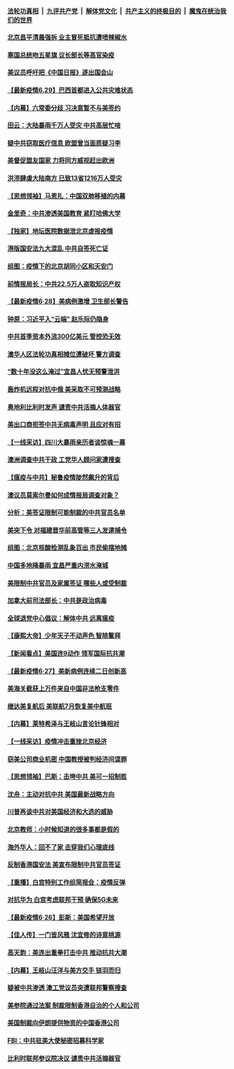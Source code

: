 ####  [法轮功真相](../../../../basic/blob/master/README.md?t=06300431) &nbsp;|&nbsp; [九评共产党](../../../../9ping.md/blob/master/README.md?t=06300431) &nbsp;|&nbsp; [解体党文化](../../../../jtdwh.md/blob/master/README.md?t=06300431)  &nbsp;|&nbsp; [共产主义的终极目的](../../../../gczydzjmd.md/blob/master/README.md?t=06300431) &nbsp;|&nbsp; [魔鬼在统治我们的世界](../../../../mgztzwmdsj.md/blob/master/README.md?t=06300431) 

#### [北京昌平清晨强拆 业主冒死抵抗遭喷辣椒水](../pages/nf4514/n12219118.md?t=06300431) 

#### [塞国总统吻五星旗 议长部长等高官染疫](../pages/nf4514/n12219918.md?t=06300431) 

#### [美议员呼吁把《中国日报》逐出国会山](../pages/nf4514/n12219500.md?t=06300431) 

#### [【最新疫情6.29】巴西首都进入公共灾难状态](../pages/nf4514/n12215001.md?t=06300431) 

#### [【内幕】六常委分歧 习决意暂不与美签约](../pages/nf4514/n12216091.md?t=06300431) 

#### [田云：大陆暴雨千万人受灾 中共高层忙啥](../pages/nf4514/n12218401.md?t=06300431) 

#### [疑中共窃取医疗信息 欧盟曾当面质疑习李](../pages/nf4514/n12219204.md?t=06300431) 

#### [美督促盟友国家 力将同方威视赶出欧洲](../pages/nf4514/n12217695.md?t=06300431) 

#### [洪涝肆虐大陆南方 已致13省1216万人受灾](../pages/nf4514/n12218537.md?t=06300431) 

#### [【思想领袖】马恩扎：中国双肺移植的内幕](../pages/nf4514/n12047397.md?t=06300431) 

#### [金里奇：中共渗透美国教育 紧盯哈佛大学](../pages/nf4514/n12217783.md?t=06300431) 

#### [【独家】地坛医院数据泄北京虚报疫情](../pages/nf4514/n12217892.md?t=06300431) 

#### [港版国安法九大混乱 中共自签死亡证](../pages/nf4514/n12218021.md?t=06300431) 

#### [组图：疫情下的北京胡同小区和天安门](../pages/nf4514/n12217618.md?t=06300431) 

#### [前情报局长：中共22.5万人盗取知识产权](../pages/nf4514/n12217857.md?t=06300431) 

#### [【最新疫情6·28】美病例激增 卫生部长警告](../pages/nf4514/n12212934.md?t=06300431) 

#### [钟原：习近平入“云端” 赵乐际仍隐身](../pages/nf4514/n12217720.md?t=06300431) 

#### [中共首季资本外流300亿美元 管控恐无效](../pages/nf4514/n12217543.md?t=06300431) 

#### [澳华人区法轮功真相摊位遭破坏 警方调查](../pages/nf4514/n12217341.md?t=06300431) 

#### [“数十年没这么淹过”宜昌人忧无预警泄洪](../pages/nf4514/n12217308.md?t=06300431) 

#### [轰炸机远程对抗中俄 美采取不可预测战略](../pages/nf4514/n12205278.md?t=06300431) 

#### [奥地利比利时发声  谴责中共活摘人体器官](../pages/nf4514/n12216554.md?t=06300431) 

#### [美出口商拒签中共无病毒声明 且应对有招](../pages/nf4514/n12216909.md?t=06300431) 

#### [【一线采访】四川大暴雨亲历者谈惊魂一幕](../pages/nf4514/n12216420.md?t=06300431) 

#### [澳洲调查中共干政 工党华人顾问家遭搜查](../pages/nf4514/n12216804.md?t=06300431) 

#### [【瘟疫与中共】秘鲁疫情陡然飙升的背后](../pages/nf4514/n12216630.md?t=06300431) 

#### [澳议员莫索尔曼如何成情报局调查对象？](../pages/nf4514/n12216661.md?t=06300431) 

#### [分析：美签证限制可能制裁的中共官员名单](../pages/nf4514/n12216563.md?t=06300431) 

#### [美突下令 对福建晋华前高管等三人发逮捕令](../pages/nf4514/n12216296.md?t=06300431) 

#### [组图：北京核酸检测乱象百出 市民偷摆地摊](../pages/nf4514/n12216358.md?t=06300431) 

#### [中国多地降暴雨 宜昌严重内涝水淹城](../pages/nf4514/n12215877.md?t=06300431) 

#### [美限制中共官员及家属签证 哪些人或受制裁](../pages/nf4514/n12216208.md?t=06300431) 

#### [加拿大前司法部长：中共是政治病毒](../pages/nf4514/n12216076.md?t=06300431) 

#### [全球退党中心倡议：解体中共 远离瘟疫](../pages/nf4514/n12214964.md?t=06300431) 

#### [【康熙大帝】少年天子不动声色 智除鳌拜](../pages/nf4514/n12131792.md?t=06300431) 

#### [【新闻看点】美国连9动作 领军国际抗共潮](../pages/nf4514/n12215121.md?t=06300431) 

#### [【最新疫情6·27】美新病例连续二日创新高](../pages/nf4514/n12215389.md?t=06300431) 

#### [美海关截获上万件来自中国非法枪支零件](../pages/nf4514/n12215668.md?t=06300431) 

#### [继达美复航后 美联航7月恢复美中航班](../pages/nf4514/n12215347.md?t=06300431) 

#### [【内幕】莱特希泽与王岐山言论针锋相对](../pages/nf4514/n12212986.md?t=06300431) 

#### [【一线采访】疫情冲击重挫北京经济](../pages/nf4514/n12215313.md?t=06300431) 

#### [窃美公司商业机密 中国教授被判经济间谍罪](../pages/nf4514/n12215195.md?t=06300431) 

#### [【思想领袖】巴斯：击垮中共 美可一招制胜](../pages/nf4514/n12033990.md?t=06300431) 

#### [沈舟：主动对抗中共 美国最新战略方向](../pages/nf4514/n12215183.md?t=06300431) 

#### [川普再谈中共对美国经济和大选的威胁](../pages/nf4514/n12214917.md?t=06300431) 

#### [北京教师：小时候知道的很多事都是假的](../pages/nf4514/n12133812.md?t=06300431) 

#### [海外华人：回不了家 击穿我们心理底线](../pages/nf4514/n12214603.md?t=06300431) 

#### [反制香港国安法 美宣布限制中共官员签证](../pages/nf4514/n12214505.md?t=06300431) 

#### [【重播】白宫特别工作组简报会：疫情反弹](../pages/nf4514/n12214278.md?t=06300431) 

#### [对抗华为 白宫考虑联邦干预 确保5G未来](../pages/nf4514/n12214112.md?t=06300431) 

#### [【最新疫情6·26】彭斯：美国希望开放](../pages/nf4514/n12213008.md?t=06300431) 

#### [【佳人传】一门皆风雅 沈宜修的诗意桃源](../pages/nf4514/n12204829.md?t=06300431) 

#### [高天韵：美连出重拳打击中共 推动抗共大潮](../pages/nf4514/n12213368.md?t=06300431) 

#### [【内幕】王岐山汪洋与美方交手 铩羽而归](../pages/nf4514/n12212964.md?t=06300431) 

#### [疑被中共渗透 澳工党议员突遭联邦警察搜查](../pages/nf4514/n12213367.md?t=06300431) 

#### [美参院通过法案 制裁限制香港自治的个人和公司](../pages/nf4514/n12212374.md?t=06300431) 

#### [美国制裁向伊朗提供物资的中国香港公司](../pages/nf4514/n12212790.md?t=06300431) 

#### [FBI：中共驻美大使秘密招募科学家](../pages/nf4514/n12212753.md?t=06300431) 

#### [比利时联邦参议院决议 谴责中共活摘器官](../pages/nf4514/n12212777.md?t=06300431) 

